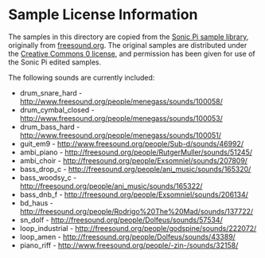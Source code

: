 # Sample License Information

The samples in this directory are copied from the [Sonic Pi sample library](https://github.com/samaaron/sonic-pi/tree/master/etc/samples), originally from [freesound.org](http://www.freesound.org). The original samples are distributed under the [Creative Commons 0 license](http://creativecommons.org/publicdomain/zero/1.0/), and permission has been given for use of the Sonic Pi edited samples.

The following sounds are currently included:

- drum\_snare_hard - http://www.freesound.org/people/menegass/sounds/100058/
- drum\_cymbal_closed - http://www.freesound.org/people/menegass/sounds/100053/
- drum\_bass_hard - http://www.freesound.org/people/menegass/sounds/100051/
- guit_em9 - http://www.freesound.org/people/Sub-d/sounds/46992/
- ambi_piano - http://freesound.org/people/RutgerMuller/sounds/51245/
- ambi_choir - http://freesound.org/people/Exsomniel/sounds/207809/
- bass\_drop_c - http://freesound.org/people/ani_music/sounds/165320/
- bass\_woodsy_c - http://freesound.org/people/ani_music/sounds/165322/
- bass\_dnb_f - http://freesound.org/people/Exsomniel/sounds/206134/
- bd_haus - http://freesound.org/people/Rodrigo%20The%20Mad/sounds/137722/
- sn_dolf - http://freesound.org/people/Dolfeus/sounds/57534/
- loop_industrial - http://freesound.org/people/godspine/sounds/222072/
- loop_amen - http://freesound.org/people/Dolfeus/sounds/43389/
- piano\_riff - http://www.freesound.org/people/-zin-/sounds/32158/
